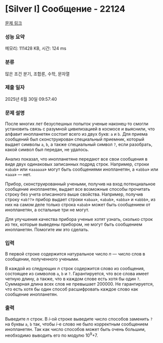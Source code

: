 # [Silver I] Сообщение - 22124 

[문제 링크](https://www.acmicpc.net/problem/22124) 

### 성능 요약

메모리: 111428 KB, 시간: 124 ms

### 분류

많은 조건 분기, 조합론, 수학, 문자열

### 제출 일자

2025년 6월 30일 09:57:40

### 문제 설명

<p>После многих лет безуспешных попыток ученые наконец-то смогли установить связь с разумной цивилизацией в космосе и выяснили, что алфавит инопланетян состоит всего из двух букв: <code>a</code> и <code>b</code>. Для приема сообщений был сконструирован специальный приемник, который выдает символы <code>a</code>, <code>b</code>, а также специальный символ <code>?</code>, если разобрать, какой символ был передан, не удалось.</p>

<p>Анализ показал, что инопланетяне передают все свои сообщения в виде двух одинаковых записанных подряд строк. Например, строки «<code>abab</code>» или «<code>aaaaaa</code>» могут быть сообщениями инопланетян, а «<code>abba</code>» или «<code>aaa</code>» — нет.</p>

<p>Прибор, сконструированный учеными, получив на вход потенциальное сообщение инопланетян, выдает все возможные способы прочитать строку без учета описанного выше свойства. Например, получив строку «<code>ab??</code>» прибор выдает строки «<code>abaa</code>», «<code>abab</code>», «<code>abba</code>» и «<code>abbb</code>», из них на самом деле только строка «<code>abab</code>» может быть сообщением от инопланетян, а остальные три не могут.</p>

<p>Для улучшения качества прибора ученые хотят узнать, сколько строк из тех, которые выведены прибором, не могут быть сообщением инопланетян. Помогите им это сделать.</p>

### 입력 

 <p>В первой строке содержится натуральное число <i>n</i> — число слов в сообщении, полученного учеными.</p>

<p>В каждой из следующих <i>n</i> строк содержится слово из сообщения, состоящее из символов <code>a</code>, <code>b</code> и <code>?</code>. Гарантируется, что все слова имеет четную длину, а также, что в каждом слове есть хотя бы один <code>?</code>. Суммарная длина всех слов не превышает 200000. Не гарантируется, что есть хотя бы один способ расшифровать каждое слово как сообщение инопланетян.</p>

### 출력 

 <p>Выведите <i>n</i> строк. В <i>i</i>-ой строке выведите число способов заменить <code>?</code> на буквы <code>a</code>, <code>b</code> так, чтобы <i>i</i>-е слово не было корректным сообщением инопланетян. Так как число способов может быть очень большим, необходимо выводить его по модулю 10<sup>9</sup>+7.</p>


